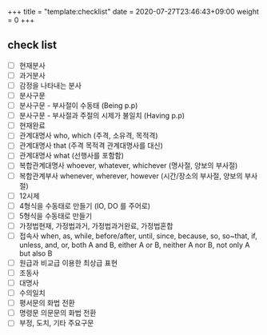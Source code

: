 +++
title = "template:checklist"
date = 2020-07-27T23:46:43+09:00
weight = 0
+++

## check list

- [ ] 현재분사
- [ ] 과거분사
- [ ] 감정을 나타내는 분사
- [ ] 분사구문
- [ ] 분사구문 - 부사절이 수동태 (Being p.p)
- [ ] 분사구문 - 부사절과 주절의 시제가 불일치 (Having p.p)
- [ ] 현재완료
- [ ] 관계대명사 who, which (주격, 소유격, 목적격)
- [ ] 관계대명사 that (주격 목적격 관계대명사를 대신)
- [ ] 관계대명사 what (선행사를 포함함)
- [ ] 복합관계대명사 whoever, whatever, whichever (명사절, 양보의 부사절)
- [ ] 복합관계부사 whenever, wherever, however (시간/장소의 부사절, 양보의 부사절)
- [ ] 12시제
- [ ] 4형식을 수동태로 만들기 (IO, DO 를 주어로)
- [ ] 5형식을 수동태로 만들기
- [ ] 가정법현재, 가정법과거, 가정법과거완료, 가정법혼합
- [ ] 접속사 when, as, while, before/after, until, since, because,  so, so~that, if, unless, and, or, both A and B, either A or B, neither A nor B, not only A but also B
- [ ] 원급과 비교급 이용한 최상급 표현
- [ ] 조동사
- [ ] 대명사
- [ ] 수의일치
- [ ] 평서문의 화법 전환
- [ ] 명령문 의문문의 화법 전환
- [ ] 부정, 도치, 기타 주요구문
